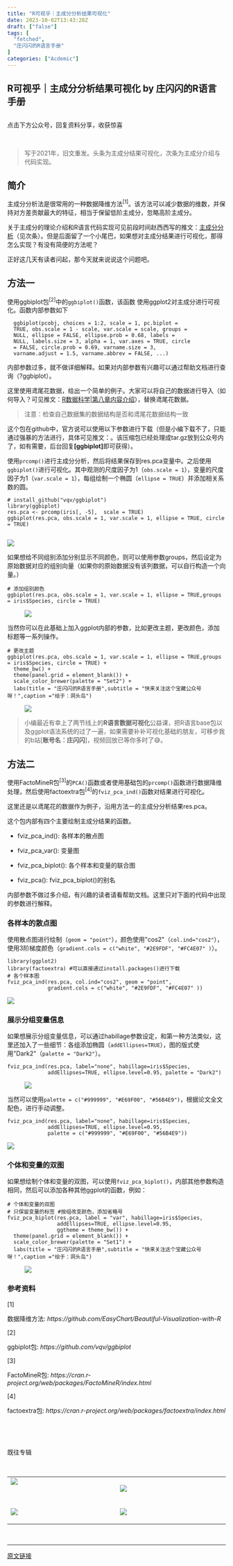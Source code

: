 ```yaml
---
title: "R可视乎｜主成分分析结果可视化"
date: 2023-10-02T13:43:28Z
draft: ["false"]
tags: [
  "fetched",
  "庄闪闪的R语言手册"
]
categories: ["Acdemic"]
---
```

R可视乎｜主成分分析结果可视化 by 庄闪闪的R语言手册
------
<div><section data-tool="mdnice编辑器" data-website="https://www.mdnice.com" data-mpa-powered-by="yiban.io"><h2 data-tool="mdnice编辑器"><span></span></h2><p><span>点击下方</span><span>公众号</span><span>，回复</span><span>资料分享</span><span>，收获惊喜</span></p><p><span><br></span></p><section><mp-common-profile data-pluginname="mpprofile" data-id="MzI1NjUwMjQxMQ==" data-headimg="http://mmbiz.qpic.cn/mmbiz_png/MIcgkkEyTHiaOjUwXredJLzMleuKP97WYf7W4ylibNiaRJlP7icneHRGekYcQEPgTLpIDbibTuuEADhn0Sv4Xqhhf4A/0?wx_fmt=png" data-nickname="庄闪闪的R语言手册" data-alias="Zss_R4ds" data-signature="在读统计博士生，R语言爱好者。来跟着我一起学 R 数据科学，可视化。" data-from="0" data-is_biz_ban="0"></mp-common-profile></section><section data-tool="mdnice编辑器" data-website="https://www.mdnice.com"><blockquote data-tool="mdnice编辑器"><p>写于2021年，旧文重发。头条为主成分结果可视化，次条为主成分介绍与代码实现。</p></blockquote></section><h2 data-tool="mdnice编辑器"><span>简介</span></h2><p data-tool="mdnice编辑器">主成分分析法是很常用的一种<span>数据降维方法</span><sup>[1]</sup>。该方法可以减少数据的维数，并保持对方差贡献最大的特征，相当于保留低阶主成分，忽略高阶主成分。</p><p data-tool="mdnice编辑器">关于主成分的理论介绍和R语言代码实现可见前段时间赵西西写的推文：<a target="_blank" href="http://mp.weixin.qq.com/s?__biz=MzI1NjUwMjQxMQ==&amp;mid=2247485340&amp;idx=1&amp;sn=6f1dc4e3447a9e18ef56df92c215b477&amp;chksm=ea24f878dd53716ec9fe64d0fca6d4587d751103982d5a18cb637a6c611a502b893de8b96851&amp;scene=21#wechat_redirect" data-itemshowtype="0" tab="innerlink" data-linktype="2">主成分分析</a>（见次条）。<span>但是后面留了一个小尾巴，如果想对主成分结果进行可视化，那得怎么实现？</span><span>有没有简便的方法呢？</span></p><p data-tool="mdnice编辑器">正好这几天有读者问起，那今天就来说说这个问题吧。</p><h2 data-tool="mdnice编辑器"><span></span><span>方法一</span></h2><p data-tool="mdnice编辑器">使用<span>ggbiplot包</span><sup>[2]</sup>中的<code>ggbiplot()</code>函数，该函数 使用ggplot2对主成分进行可视化。函数内部参数如下</p><pre data-tool="mdnice编辑器"><span></span><code>  ggbiplot(pcobj, choices = 1:2, scale = 1, pc.biplot =<br>  TRUE, obs.scale = 1 - scale, var.scale = scale, groups =<br>  NULL, ellipse = FALSE, ellipse.prob = 0.68, labels =<br>  NULL, labels.size = 3, alpha = 1, var.axes = TRUE, circle<br>  = FALSE, circle.prob = 0.69, varname.size = 3,<br>  varname.adjust = 1.5, varname.abbrev = FALSE, ...)<br></code></pre><p data-tool="mdnice编辑器">内部参数过多，就不做详细解释。如果对内部参数有兴趣可以通过帮助文档进行查询（?ggbiplot）。</p><p data-tool="mdnice编辑器">这里使用鸢尾花数据，给出一个简单的例子。大家可以将自己的数据进行导入（如何导入？可见推文：<a target="_blank" href="http://mp.weixin.qq.com/s?__biz=MzI1NjUwMjQxMQ==&amp;mid=2247489655&amp;idx=1&amp;sn=0fb004c7434066ef8777749670a47879&amp;chksm=ea24e793dd536e856e19476a2c2807e271d94503de6f81a455761d8543087cb6d65d781ae6b8&amp;scene=21#wechat_redirect" data-itemshowtype="0" tab="innerlink" data-linktype="2">R数据科学|第八章内容介绍</a>），替换鸢尾花数据。</p><blockquote data-tool="mdnice编辑器"><p>注意：检查自己数据集的数据结构是否和鸢尾花数据结构一致</p></blockquote><p data-tool="mdnice编辑器">这个包在github中，官方说可以使用以下参数进行下载（但是小编下载不了，只能通过强暴的方法进行，具体可见推文：。该压缩包已经处理成tar.gz放到公众号内了，如有需要，后台回复<strong>[ggbiplot]</strong>即可获得）。</p><p data-tool="mdnice编辑器">使用<code>prcomp()</code>进行主成分分析，然后将结果保存到res.pca变量中。之后使用<code>ggbiplot()</code>进行可视化。其中观测的尺度因子为1（<code>obs.scale = 1</code>），变量的尺度因子为1（<code>var.scale = 1</code>），每组绘制一个椭圆（<code>ellipse = TRUE</code>）并添加相关系数的圆。</p><pre data-tool="mdnice编辑器"><span></span><code># install_github("vqv/ggbiplot")<br>library(ggbiplot)<br>res.pca &lt;- prcomp(iris[, -5],  scale = TRUE)<br>ggbiplot(res.pca, obs.scale = 1, var.scale = 1, ellipse = TRUE, circle = TRUE)<br><br></code></pre><p><img data-ratio="0.8553971486761711" data-s="300,640" data-src="https://mmbiz.qpic.cn/mmbiz_png/MIcgkkEyTHhOeP4hHAgEr0jB12w85mCX1tUF4x0ibVvo5acnBsaZmoIicuXwCSXUxT45VYSulNrKXxqiaJZr1IoZg/640?wx_fmt=png" data-type="png" data-w="982" src="https://mmbiz.qpic.cn/mmbiz_png/MIcgkkEyTHhOeP4hHAgEr0jB12w85mCX1tUF4x0ibVvo5acnBsaZmoIicuXwCSXUxT45VYSulNrKXxqiaJZr1IoZg/640?wx_fmt=png"></p><p data-tool="mdnice编辑器">如果想给不同组别添加分别显示不同颜色，则可以使用参数groups，然后设定为原始数据对应的组别向量（如果你的原始数据没有该列数据，可以自行构造一个向量。）<br></p><pre data-tool="mdnice编辑器"><span></span><code># 添加组别颜色<br>ggbiplot(res.pca, obs.scale = 1, var.scale = 1, ellipse = TRUE,groups = iris$Species, circle = TRUE)<br></code></pre><figure data-tool="mdnice编辑器"><img data-ratio="0.7240740740740741" data-src="https://mmbiz.qpic.cn/mmbiz_png/MIcgkkEyTHhOeP4hHAgEr0jB12w85mCX1bqOv2QQdXbZ6iac6xZm2qfGD1Czn5rAP5MCCtb016cH5Rfzm2pkYjw/640?wx_fmt=png" data-type="png" data-w="1080" src="https://mmbiz.qpic.cn/mmbiz_png/MIcgkkEyTHhOeP4hHAgEr0jB12w85mCX1bqOv2QQdXbZ6iac6xZm2qfGD1Czn5rAP5MCCtb016cH5Rfzm2pkYjw/640?wx_fmt=png"></figure><p data-tool="mdnice编辑器">当然你可以在此基础上加入ggplot内部的参数，比如更改主题，更改颜色，添加标题等一系列操作。</p><pre data-tool="mdnice编辑器"><span></span><code># 更改主题<br>ggbiplot(res.pca, obs.scale = 1, var.scale = 1, ellipse = TRUE,groups = iris$Species, circle = TRUE) +<br>  theme_bw() +<br>  theme(panel.grid = element_blank()) +<br>  scale_color_brewer(palette = "Set2") +<br>  labs(title = "庄闪闪的R语言手册",subtitle = "快来关注这个宝藏公众号呀！",caption ="绘于：洞头岛")<br></code></pre><figure data-tool="mdnice编辑器"><img data-ratio="0.7916666666666666" data-src="https://mmbiz.qpic.cn/mmbiz_png/MIcgkkEyTHhOeP4hHAgEr0jB12w85mCXAsdG1VvRx150H9oicdN72WLaPbJOQ9GySzJ0VTnfEy23eeJQMTjeicCw/640?wx_fmt=png" data-type="png" data-w="1080" src="https://mmbiz.qpic.cn/mmbiz_png/MIcgkkEyTHhOeP4hHAgEr0jB12w85mCXAsdG1VvRx150H9oicdN72WLaPbJOQ9GySzJ0VTnfEy23eeJQMTjeicCw/640?wx_fmt=png"></figure><blockquote data-tool="mdnice编辑器"><p>小编最近有幸上了两节线上的<strong>R语言数据可视化</strong>公益课，把R语言base包以及ggplot语法系统的过了一遍，如果需要补补可视化基础的朋友，可移步我的b站[<strong>账号名：庄闪闪</strong>]，视频回放已等你多时了😅。</p></blockquote><h2 data-tool="mdnice编辑器"><span></span><span>方法二</span></h2><p data-tool="mdnice编辑器">使用<span>FactoMineR包</span><sup>[3]</sup>的<code>PCA()</code>函数或者使用基础包的<code>prcomp()</code>函数进行数据降维处理，然后使用<span>factoextra包</span><sup>[4]</sup>的<code>fviz_pca_ind()</code>函数对结果进行可视化。</p><p data-tool="mdnice编辑器">这里还是以鸢尾花的数据作为例子，沿用方法一的主成分分析结果res.pca。</p><p data-tool="mdnice编辑器">这个包内部有四个主要绘制主成分结果的函数。</p><ul data-tool="mdnice编辑器"><li><section><p>fviz_pca_ind(): 各样本的散点图</p></section></li><li><section><p>fviz_pca_var(): 变量图</p></section></li><li><section><p>fviz_pca_biplot(): 各个样本和变量的联合图</p></section></li><li><section><p>fviz_pca(): fviz_pca_biplot()的别名</p></section></li></ul><p data-tool="mdnice编辑器">内部参数不做过多介绍，有兴趣的读者请看帮助文档。这里只对下面的代码中出现的参数进行解释。</p><h3 data-tool="mdnice编辑器"><span></span><span>各样本的散点图</span><span></span></h3><p data-tool="mdnice编辑器">使用散点图进行绘制（<code>geom = "point"</code>），颜色使用"cos2"（<code>col.ind="cos2"</code>），使用3阶梯度颜色（<code>gradient.cols = c("white", "#2E9FDF", "#FC4E07" )</code>）。</p><pre data-tool="mdnice编辑器"><span></span><code>library(ggplot2)<br>library(factoextra) #可以直接通过install.packages()进行下载<br># 各个样本图<br>fviz_pca_ind(res.pca, col.ind="cos2", geom = "point",<br>             gradient.cols = c("white", "#2E9FDF", "#FC4E07" ))<br></code></pre><p><img data-ratio="0.6925925925925925" data-s="300,640" data-src="https://mmbiz.qpic.cn/mmbiz_png/MIcgkkEyTHhOeP4hHAgEr0jB12w85mCXAiasiboXzcxYRmfhsy7y1c2hW4xIYqicAMmTsfcXyHgw0urMOyE6uqV4A/640?wx_fmt=png" data-type="png" data-w="1080" src="https://mmbiz.qpic.cn/mmbiz_png/MIcgkkEyTHhOeP4hHAgEr0jB12w85mCXAiasiboXzcxYRmfhsy7y1c2hW4xIYqicAMmTsfcXyHgw0urMOyE6uqV4A/640?wx_fmt=png"></p><h3 data-tool="mdnice编辑器"><span></span><span>展示分组变量信息</span><span></span><br></h3><p data-tool="mdnice编辑器">如果想展示分组变量信息，可以通过habillage参数设定，和第一种方法类似，这里还加入了一些细节：各组添加椭圆（<code>addEllipses=TRUE</code>），图的版式使用"Dark2"（<code>palette = "Dark2"</code>）。</p><pre data-tool="mdnice编辑器"><span></span><code>fviz_pca_ind(res.pca, label="none", habillage=iris$Species,<br>             addEllipses=TRUE, ellipse.level=0.95, palette = "Dark2")<br></code></pre><figure data-tool="mdnice编辑器"><img data-ratio="0.6601851851851852" data-src="https://mmbiz.qpic.cn/mmbiz_png/MIcgkkEyTHhOeP4hHAgEr0jB12w85mCXbGbPH6ib8yaFKChodVwfmklIGhbTbWribiblhvPknXWB60iahRrtWYXa6w/640?wx_fmt=png" data-type="png" data-w="1080" src="https://mmbiz.qpic.cn/mmbiz_png/MIcgkkEyTHhOeP4hHAgEr0jB12w85mCXbGbPH6ib8yaFKChodVwfmklIGhbTbWribiblhvPknXWB60iahRrtWYXa6w/640?wx_fmt=png"></figure><p data-tool="mdnice编辑器">当然可以使用<code>palette = c("#999999", "#E69F00", "#56B4E9")</code>，根据论文全文配色，进行手动调整。</p><pre data-tool="mdnice编辑器"><span></span><code>fviz_pca_ind(res.pca, label="none", habillage=iris$Species,<br>             addEllipses=TRUE, ellipse.level=0.95,<br>             palette = c("#999999", "#E69F00", "#56B4E9"))<br></code></pre><p><img data-ratio="0.7361111111111112" data-s="300,640" data-src="https://mmbiz.qpic.cn/mmbiz_png/MIcgkkEyTHhOeP4hHAgEr0jB12w85mCXNJ0Yiao6WmxMiad1TDCGXVwb21yeK1hH37ibGCIOSq8iaq8Y9bfQoUZaMw/640?wx_fmt=png" data-type="png" data-w="1080" src="https://mmbiz.qpic.cn/mmbiz_png/MIcgkkEyTHhOeP4hHAgEr0jB12w85mCXNJ0Yiao6WmxMiad1TDCGXVwb21yeK1hH37ibGCIOSq8iaq8Y9bfQoUZaMw/640?wx_fmt=png"></p><h3 data-tool="mdnice编辑器"><span></span><span>个体和变量的双图</span><span></span><br></h3><p data-tool="mdnice编辑器">如果想绘制个体和变量的双图，可以使用<code>fviz_pca_biplot()</code>，内部其他参数构造相同，然后可以添加各种其他ggplot的函数，例如：</p><pre data-tool="mdnice编辑器"><span></span><code># 个体和变量的双图<br># 只保留变量的标签 #按组改变颜色，添加省略号<br>fviz_pca_biplot(res.pca, label = "var", habillage=iris$Species,<br>                addEllipses=TRUE, ellipse.level=0.95,<br>                ggtheme = theme_bw()) +<br>  theme(panel.grid = element_blank()) +<br>  scale_color_brewer(palette = "Set1") +<br>  labs(title = "庄闪闪的R语言手册",subtitle = "快来关注这个宝藏公众号呀！",caption ="绘于：洞头岛")<br></code></pre><figure data-tool="mdnice编辑器"><img data-ratio="0.7555555555555555" data-src="https://mmbiz.qpic.cn/mmbiz_png/MIcgkkEyTHhOeP4hHAgEr0jB12w85mCX7PNCicMrEF5yh7SHO1XO9M7F1Zp14RYb6XsRd7Tlc84MNiag5b8Ht50g/640?wx_fmt=png" data-type="png" data-w="1080" src="https://mmbiz.qpic.cn/mmbiz_png/MIcgkkEyTHhOeP4hHAgEr0jB12w85mCX7PNCicMrEF5yh7SHO1XO9M7F1Zp14RYb6XsRd7Tlc84MNiag5b8Ht50g/640?wx_fmt=png"></figure><h3 data-tool="mdnice编辑器"><span>参考资料</span></h3><section data-tool="mdnice编辑器"><span><span>[1]</span><p>数据降维方法: <em>https://github.com/EasyChart/Beautiful-Visualization-with-R</em></p></span><span><span>[2]</span><p>ggbiplot包: <em>https://github.com/vqv/ggbiplot</em></p></span><span><span>[3]</span><p>FactoMineR包: <em>https://cran.r-project.org/web/packages/FactoMineR/index.html</em></p></span><span><span>[4]</span><p>factoextra包: <em>https://cran.r-project.org/web/packages/factoextra/index.html</em></p></span></section></section><p><br></p><p><br></p><p><span>既往专辑</span></p><section><br></section><table interlaced="disabled" width="677"><tbody><tr><td width="268" valign="top"><section><a target="_blank" href="https://mp.weixin.qq.com/mp/appmsgalbum?action=getalbum&amp;album_id=1619465081568673792&amp;__biz=MzI1NjUwMjQxMQ==#wechat_redirect" textvalue="你已选中了添加链接的内容" tab="innerlink" data-linktype="1"><span data-positionback="static"><img data-cropselx1="0" data-cropselx2="317" data-cropsely1="0" data-cropsely2="64" data-ratio="0.4212962962962963" data-s="300,640" data-src="https://mmbiz.qpic.cn/mmbiz_png/MIcgkkEyTHgtWkkjvtCfz4xFMeT934s0kPFzsVVpoFRpawjKmfjeqG55VadDCtj83buZKLMibOl9Wj8q0KzsPTw/640?wx_fmt=png" data-type="png" data-w="1080" src="https://mmbiz.qpic.cn/mmbiz_png/MIcgkkEyTHgtWkkjvtCfz4xFMeT934s0kPFzsVVpoFRpawjKmfjeqG55VadDCtj83buZKLMibOl9Wj8q0KzsPTw/640?wx_fmt=png"></span></a></section></td><td width="268" valign="top"><p><a target="_blank" href="https://mp.weixin.qq.com/mp/appmsgalbum?action=getalbum&amp;album_id=1476187590709002243&amp;__biz=MzI1NjUwMjQxMQ==#wechat_redirect" textvalue="你已选中了添加链接的内容" tab="innerlink" data-linktype="1"><span data-positionback="static"><img data-cropselx1="0" data-cropselx2="317" data-cropsely1="0" data-cropsely2="66" data-ratio="0.4203703703703704" data-s="300,640" data-src="https://mmbiz.qpic.cn/mmbiz_png/MIcgkkEyTHgtWkkjvtCfz4xFMeT934s0oRrRLyegX1PnkSA51V4vx9yzqxd8NzrMgCicocTIOGmv6vtZN0ALQCw/640?wx_fmt=png" data-type="png" data-w="1080" src="https://mmbiz.qpic.cn/mmbiz_png/MIcgkkEyTHgtWkkjvtCfz4xFMeT934s0oRrRLyegX1PnkSA51V4vx9yzqxd8NzrMgCicocTIOGmv6vtZN0ALQCw/640?wx_fmt=png"></span></a></p></td></tr><tr><td width="268" valign="top"><p><a target="_blank" href="https://mp.weixin.qq.com/mp/appmsgalbum?action=getalbum&amp;album_id=1472907153257578500&amp;__biz=MzI1NjUwMjQxMQ==#wechat_redirect" textvalue="你已选中了添加链接的内容" tab="innerlink" data-linktype="1"><span data-positionback="static"><img data-cropselx1="0" data-cropselx2="317" data-cropsely1="0" data-cropsely2="61" data-ratio="0.41759259259259257" data-s="300,640" data-src="https://mmbiz.qpic.cn/mmbiz_png/MIcgkkEyTHgtWkkjvtCfz4xFMeT934s0eQ2ojfYdbIibselT3gyjxewMpLXVvE6YucKZTzIvb3GpYl4tlibOwXpQ/640?wx_fmt=png" data-type="png" data-w="1080" src="https://mmbiz.qpic.cn/mmbiz_png/MIcgkkEyTHgtWkkjvtCfz4xFMeT934s0eQ2ojfYdbIibselT3gyjxewMpLXVvE6YucKZTzIvb3GpYl4tlibOwXpQ/640?wx_fmt=png"></span></a></p></td><td width="268" valign="top"><p><a target="_blank" href="https://mp.weixin.qq.com/mp/appmsgalbum?action=getalbum&amp;album_id=1500563134116315139&amp;__biz=MzI1NjUwMjQxMQ==#wechat_redirect" textvalue="你已选中了添加链接的内容" tab="innerlink" data-linktype="1"><span data-positionback="static"><img data-cropselx1="0" data-cropselx2="317" data-cropsely1="0" data-cropsely2="59" data-ratio="0.41759259259259257" data-s="300,640" data-src="https://mmbiz.qpic.cn/mmbiz_png/MIcgkkEyTHgtWkkjvtCfz4xFMeT934s0enfUmzxoXGI7PcgkQ8jpn7y1Ak6Qj0aKYd730Pv74sM9jg4DjShhWQ/640?wx_fmt=png" data-type="png" data-w="1080" src="https://mmbiz.qpic.cn/mmbiz_png/MIcgkkEyTHgtWkkjvtCfz4xFMeT934s0enfUmzxoXGI7PcgkQ8jpn7y1Ak6Qj0aKYd730Pv74sM9jg4DjShhWQ/640?wx_fmt=png"></span></a></p></td></tr></tbody></table><p><br></p><p><mp-style-type data-value="3"></mp-style-type></p></div>  
<hr>
<a href="https://mp.weixin.qq.com/s/finAVbrqwTQwsES2gzg7Kg",target="_blank" rel="noopener noreferrer">原文链接</a>
